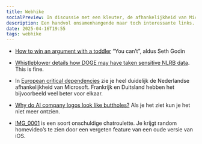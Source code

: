 ```yaml
---
title: Webhike
socialPreview: In discussie met een kleuter, de afhankelijkheid van Microsoft en AI logo's zijn poepgaatjes. 
description: Een handvol onsamenhangende maar toch interessante links.
date: 2025-04-16T19:55
tags: webhike
---
```


- [How to win an argument with a toddler](https://seths.blog/2025/04/how-to-win-an-argument-with-a-toddler/) “You can’t”, aldus Seth Godin

- [Whistleblower details how DOGE may have taken sensitive NLRB data](https://www.npr.org/2025/04/15/nx-s1-5355896/doge-nlrb-elon-musk-spacex-security). This is fine.

- In [European critical dependencies](https://jurgen.gaeremyn.be/2025/03/08/european-critical-dependencies/) zie je heel duidelijk de Nederlandse afhankelijkheid van Microsoft. Frankrijk en Duitsland hebben het bijvoorbeeld veel beter voor elkaar.

- [Why do AI company logos look like buttholes?](https://velvetshark.com/ai-company-logos-that-look-like-buttholes) Als je het ziet kun je het niet meer ontzien.

- [IMG_0001](https://walzr.com/IMG_0001) is een soort onschuldige chatroulette. Je krijgt random homevideo’s te zien door een vergeten feature van een oude versie van iOS.
